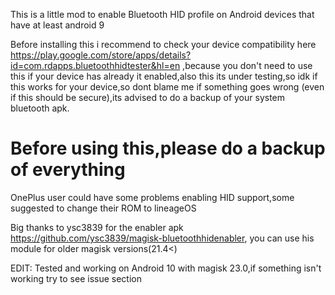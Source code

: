 

This is a little mod to enable Bluetooth HID profile on Android devices that have at least android 9

Before installing this i recommend to check your device compatibility here https://play.google.com/store/apps/details?id=com.rdapps.bluetoothhidtester&hl=en ,because you don't need to use this if your device has already it enabled,also this its under testing,so idk if this works for your device,so dont blame me if something goes wrong (even if this should be secure),its advised to do a backup of your system bluetooth apk.

# Before using this,please do a backup of everything

OnePlus user could have some problems enabling HID support,some suggested to change their ROM to lineageOS

Big thanks to ysc3839 for the enabler apk https://github.com/ysc3839/magisk-bluetoothhidenabler, you can use his module for older magisk versions(21.4<)

EDIT: Tested and working on Android 10 with magisk 23.0,if something isn't working try to see issue section
